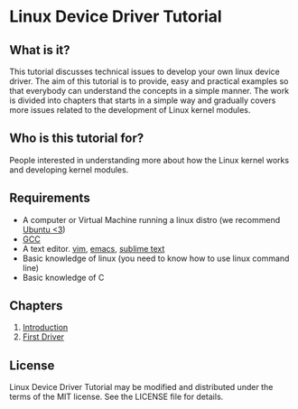 # Linux Device Driver Tutorial #

## What is it? ##
This tutorial discusses technical issues to develop your own linux device driver. The aim of this tutorial is to provide, easy and practical examples so that everybody can understand the concepts in a simple manner. The work is divided into chapters that starts in a simple way and gradually covers more issues related to the development of Linux kernel modules.

## Who is this tutorial for? ##
People interested in understanding more about how the Linux kernel works and developing kernel modules.

## Requirements ##
* A computer or Virtual Machine running a linux distro (we recommend [Ubuntu <3](https://www.ubuntu.com))
* [GCC](https://gcc.gnu.org)
* A text editor. [vim](https://www.vim.org/), [emacs](https://www.gnu.org/s/emacs/), [sublime text](https://www.sublimetext.com)
* Basic knowledge of linux (you need to know how to use linux command line)
* Basic knowledge of C

## Chapters ##
1. [Introduction](chapters/introduction/introduction.md)
2. [First Driver](chapters/first-driver/first-driver.md)

## License ##
Linux Device Driver Tutorial may be modified and distributed under the terms of the MIT license. See the LICENSE file for details.

